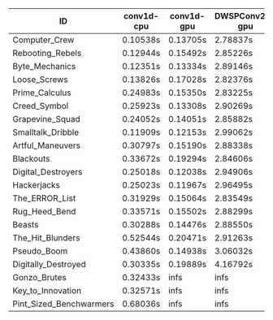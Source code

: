 |ID|conv1d-cpu|conv1d-gpu|DWSPConv2D-gpu|gemm-gpu|avg|
|-|-|-|-|-|-|
|Computer_Crew|0.10538s|0.13705s|2.78837s|1.67345s|1.17606s|
|Rebooting_Rebels|0.12944s|0.15492s|2.85226s|1.66873s|1.20134s|
|Byte_Mechanics|0.12351s|0.13334s|2.89146s|1.78128s|1.23239s|
|Loose_Screws|0.13826s|0.17028s|2.82376s|1.80057s|1.23322s|
|Prime_Calculus|0.24983s|0.15350s|2.83225s|1.70863s|1.23605s|
|Creed_Symbol|0.25923s|0.13308s|2.90269s|1.72463s|1.25491s|
|Grapevine_Squad|0.24052s|0.14051s|2.85882s|1.78565s|1.25638s|
|Smalltalk_Dribble|0.11909s|0.12153s|2.99062s|1.79843s|1.25742s|
|Artful_Maneuvers|0.30797s|0.15190s|2.88338s|1.71315s|1.26410s|
|Blackouts|0.33672s|0.19294s|2.84606s|1.70794s|1.27092s|
|Digital_Destroyers|0.25018s|0.12038s|2.94906s|1.86073s|1.29509s|
|Hackerjacks|0.25023s|0.11967s|2.96495s|1.87287s|1.30193s|
|The_ERROR_List|0.31929s|0.15064s|2.83549s|1.90564s|1.30277s|
|Rug_Heed_Bend|0.33571s|0.15502s|2.88299s|1.86412s|1.30946s|
|Beasts|0.30288s|0.14476s|2.88550s|1.90774s|1.31022s|
|The_Hit_Blunders|0.52544s|0.20471s|2.91263s|1.92446s|1.39181s|
|Pseudo_Boom|0.43860s|0.14938s|3.06032s|1.92933s|1.39441s|
|Digitally_Destroyed|0.30335s|0.19889s|4.16792s|2.58600s|1.81404s|
|Gonzo_Brutes|0.32433s|infs|infs|infs|infs|
|Key_to_Innovation|0.32571s|infs|infs|2.59251s|infs|
|Pint_Sized_Benchwarmers|0.68036s|infs|infs|4.41280s|infs|

